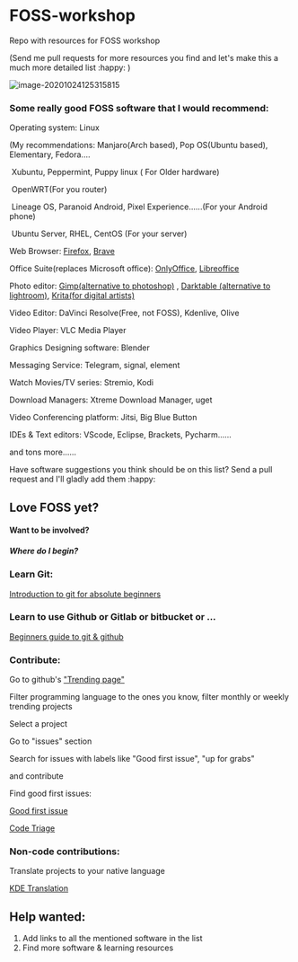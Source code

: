 # FOSS-workshop
Repo with resources for FOSS workshop

(Send me pull requests for more resources you find and let's make this a much more detailed list :happy: )



![image-20201024125315815](https://i.imgur.com/calkzMp.png)





### Some really good FOSS software that I would recommend:

Operating system: Linux

(My recommendations: Manjaro(Arch based), Pop OS(Ubuntu based), Elementary, Fedora....

​											Xubuntu, Peppermint, Puppy linux ( For Older hardware)

​											OpenWRT(For you router)

​											Lineage OS, Paranoid Android, Pixel Experience......(For your Android phone)

​											Ubuntu Server, RHEL, CentOS (For your server)



Web Browser: [Firefox](https://www.mozilla.org/en-US/firefox/new/), [Brave](https://brave.com/)

Office Suite(replaces Microsoft office): [OnlyOffice](https://www.onlyoffice.com/download-desktop.aspx), [Libreoffice](https://www.libreoffice.org/download/download/)

Photo editor: [Gimp(alternative to photoshop)](https://www.gimp.org/downloads/) , [Darktable (alternative to lightroom)](https://www.darktable.org/), [Krita(for digital artists)](https://krita.org/en)

Video Editor: DaVinci Resolve(Free, not FOSS), Kdenlive, Olive

Video Player: VLC Media Player

Graphics Designing software: Blender

Messaging Service: Telegram, signal, element

Watch Movies/TV series: Stremio, Kodi

Download Managers: Xtreme Download Manager, uget

Video Conferencing platform: Jitsi, Big Blue Button

IDEs & Text editors: VScode, Eclipse, Brackets, Pycharm......



and tons more......

Have software suggestions you think should be on this list? Send a pull request and I'll gladly add them :happy:



## Love FOSS yet?

#### Want to be involved?

##### Where do I begin?





### Learn Git:

[Introduction to git for absolute beginners](https://www.freecodecamp.org/news/an-introduction-to-git-for-absolute-beginners-86fa1d32ff71/) 

### Learn to use Github or Gitlab or bitbucket or ...

[Beginners guide to git & github](https://www.freecodecamp.org/news/the-beginners-guide-to-git-github/)

### Contribute:

Go to github's ["Trending page"](https://github.com/trending?since=daily)

Filter programming language to the ones you know, filter monthly or weekly trending projects

Select a project

Go to "issues" section

Search for issues with labels like "Good first issue", "up for grabs"

and contribute



Find good first issues:

[Good first issue](https://goodfirstissue.dev/)

[Code Triage](https://www.codetriage.com/)



### Non-code contributions:

Translate projects to your native language

[KDE Translation](https://community.kde.org/Get_Involved/translation)





## Help wanted:

1. Add links to all the mentioned software in the list
2. Find more software & learning resources 

